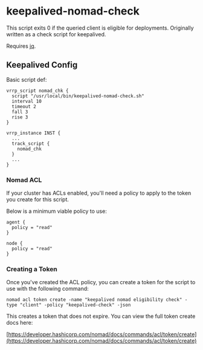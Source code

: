 # keepalived-nomad-check

This script exits 0 if the queried client is eligible for deployments. Originally written as a check script for keepalived.

Requires [jq](https://github.com/jqlang/jq).

## Keepalived Config

Basic script def:

```
vrrp_script nomad_chk {
  script "/usr/local/bin/keepalived-nomad-check.sh"
  interval 10
  timeout 2
  fall 3
  rise 3
}

vrrp_instance INST {
  ...
  track_script {
    nomad_chk
  }
  ...
}
```

### Nomad ACL

If your cluster has ACLs enabled, you'll need a policy to apply to the token you create for this script.

Below is a minimum viable policy to use:

```hcl
agent {
  policy = "read"
}

node {
  policy = "read"
}
```

### Creating a Token

Once you've created the ACL policy, you can create a token for the script to use with the following command:

```shell
nomad acl token create -name "keepalived nomad eligibility check" -type "client" -policy "keepalived-check" -json
```

This creates a token that does not expire.  You can view the full token create docs here:

[https://developer.hashicorp.com/nomad/docs/commands/acl/token/create](https://developer.hashicorp.com/nomad/docs/commands/acl/token/create)
